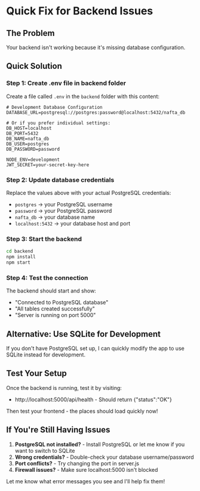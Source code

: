 # Quick Fix for Backend Issues

## The Problem
Your backend isn't working because it's missing database configuration.

## Quick Solution

### Step 1: Create .env file in backend folder
Create a file called `.env` in the `backend` folder with this content:

```
# Development Database Configuration
DATABASE_URL=postgresql://postgres:password@localhost:5432/nafta_db

# Or if you prefer individual settings:
DB_HOST=localhost
DB_PORT=5432
DB_NAME=nafta_db
DB_USER=postgres
DB_PASSWORD=password

NODE_ENV=development
JWT_SECRET=your-secret-key-here
```

### Step 2: Update database credentials
Replace the values above with your actual PostgreSQL credentials:
- `postgres` → your PostgreSQL username
- `password` → your PostgreSQL password  
- `nafta_db` → your database name
- `localhost:5432` → your database host and port

### Step 3: Start the backend
```bash
cd backend
npm install
npm start
```

### Step 4: Test the connection
The backend should start and show:
- "Connected to PostgreSQL database"
- "All tables created successfully" 
- "Server is running on port 5000"

## Alternative: Use SQLite for Development

If you don't have PostgreSQL set up, I can quickly modify the app to use SQLite instead for development.

## Test Your Setup

Once the backend is running, test it by visiting:
- http://localhost:5000/api/health - Should return {"status":"OK"}

Then test your frontend - the places should load quickly now!

## If You're Still Having Issues

1. **PostgreSQL not installed?** - Install PostgreSQL or let me know if you want to switch to SQLite
2. **Wrong credentials?** - Double-check your database username/password
3. **Port conflicts?** - Try changing the port in server.js
4. **Firewall issues?** - Make sure localhost:5000 isn't blocked

Let me know what error messages you see and I'll help fix them!

